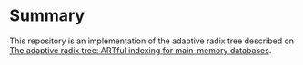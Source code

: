 # Summary

This repository is an implementation of the adaptive radix tree described on [The adaptive radix tree: ARTful indexing for main-memory databases](https://ieeexplore.ieee.org/document/6544812).

